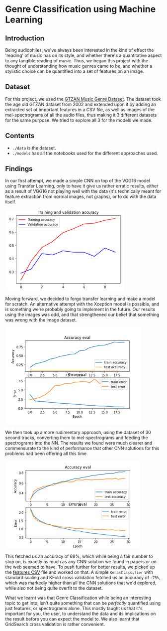 # Genre Classification using Machine Learning

## Introduction

Being audiophiles, we've always been interested in the kind of effect the 'reading' of music has on its style, and whether there's a quantitative aspect to any tangible reading of music. Thus, we began this project with the thought of understanding how music genres came to be, and whether a stylistic choice can be quantified into a set of features on an image.



## Dataset

For this project, we used the [GTZAN Music Genre Dataset](https://www.kaggle.com/andradaolteanu/gtzan-dataset-music-genre-classification). The dataset took the age old GTZAN dataset from 2002 and extended upon it by adding an extracted set of important features in a CSV file, as well as images of the mel-spectrograms of all the audio files, thus making it 3 different datasets for the same purpose. We tried to explore all 3 for the models we made.

## Contents

- `./data` is the dataset. 
- `./models` has all the notebooks used for the different approaches used.

## Findings

In our first attempt, we made a simple CNN on top of the VGG16 model using Transfer Learning, only to have it give us rather erratic results, either as a result of VGG16 not playing well with the data (it's technically meant for feature extraction from normal images, not graphs), or to do with the data itself.

![Results - Transfer Learning](https://raw.githubusercontent.com/Not-Pace/Genre-Classifier/main/images/result1.png)

Moving forward, we decided to forgo transfer learning and make a model for scratch. An alternative attempt with the Xception model is possible, and is something we're probably going to implement in the future. Our results using the images was odd, and that strengthened our belief that something was wrong with the image dataset.

![Results - Image](https://raw.githubusercontent.com/Not-Pace/Genre-Classifier/main/images/result3.png)

We then took up a more rudimentary approach, using the dataset of 30 second tracks, converting them to mel-spectrograms and feeding the spectrograms into the NN. The results we found were much clearer and commensurate to the kind of performance that other CNN solutions for this problems had been offering all this time.

![Results - Mel-Spec](https://raw.githubusercontent.com/Not-Pace/Genre-Classifier/main/images/result2.png)

This fetched us an accuracy of 68%, which while being a fair number to stop on, is exactly as much as any CNN solution we found in papers or on the web seemed to have. To push further for better results, we picked up the [features CSV](https://github.com/Not-Pace/Genre-Classifier/blob/main/Data/features_30_sec.csv) file and worked on that. A simple `KerasClassifier` with standard scaling and KFold cross validation fetched us an accuracy of `~75%`, which was markedly higher than all the CNN solutions that we'd explored, while also not being quite overfit to the dataset.

What we learnt was that Genre Classification while being an interesting topic to get into, isn't quite something that can be _perfectly_ quantified using just features, or spectrograms alone. This mostly taught us that it's important for you, the user, to understand the data and its implications on the result before you can expect the model to. We also learnt that GridSearch cross validation is rather convenient.
